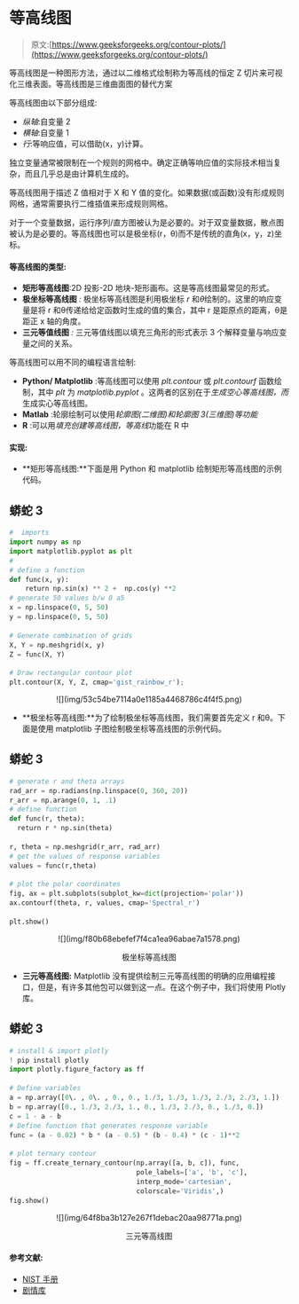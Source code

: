# 等高线图

> 原文:[https://www.geeksforgeeks.org/contour-plots/](https://www.geeksforgeeks.org/contour-plots/)

等高线图是一种图形方法，通过以二维格式绘制称为等高线的恒定 Z 切片来可视化三维表面。等高线图是三维曲面图的替代方案

等高线图由以下部分组成:

*   *纵轴*:自变量 2
*   *横轴*:自变量 1
*   *行*:等响应值，可以借助(x，y)计算。

独立变量通常被限制在一个规则的网格中。确定正确等响应值的实际技术相当复杂，而且几乎总是由计算机生成的。

等高线图用于描述 Z 值相对于 X 和 Y 值的变化。如果数据(或函数)没有形成规则网格，通常需要执行二维插值来形成规则网格。

对于一个变量数据，运行序列/直方图被认为是必要的。对于双变量数据，散点图被认为是必要的。等高线图也可以是极坐标(r，θ)而不是传统的直角(x，y，z)坐标。

#### 等高线图的类型:

*   **矩形等高线图**:2D 投影-2D 地块-矩形画布。这是等高线图最常见的形式。
*   **极坐标等高线图** *:* 极坐标等高线图是利用极坐标 *r* 和*θ*绘制的。这里的响应变量是将 r 和θ传递给给定函数时生成的值的集合，其中 r 是距原点的距离，θ是距正 x 轴的角度。
*   **三元等值线图** *:* 三元等值线图以填充三角形的形式表示 3 个解释变量与响应变量之间的关系。

等高线图可以用不同的编程语言绘制:

*   **Python/ Matplotlib** :等高线图可以使用 *plt.contour* 或 *plt.contourf* 函数绘制，其中 *plt* 为 *matplotlib.pyplot* 。这两者的区别在于*生成空心等高线图，而*生成实心等高线图。
*   **Matlab** :轮廓绘制可以使用*轮廓图(二维图)和轮廓图 3(三维图)等功能*
*   **R** :可以用*填充创建等高线图，等高线*功能在 R 中

#### 实现:

*   **矩形等高线图:**下面是用 Python 和 matplotlib 绘制矩形等高线图的示例代码。

## 蟒蛇 3

```py
#  imports
import numpy as np
import matplotlib.pyplot as plt
#
# define a function
def func(x, y):
    return np.sin(x) ** 2 +  np.cos(y) **2
# generate 50 values b/w 0 a5
x = np.linspace(0, 5, 50)
y = np.linspace(0, 5, 50)

# Generate combination of grids
X, Y = np.meshgrid(x, y)
Z = func(X, Y)

# Draw rectangular contour plot
plt.contour(X, Y, Z, cmap='gist_rainbow_r');
```

<center>![](img/53c54be7114a0e1185a4468786c4f4f5.png)</center>

*   **极坐标等高线图:**为了绘制极坐标等高线图，我们需要首先定义 r 和θ。下面是使用 matplotlib 子图绘制极坐标等高线图的示例代码。

## 蟒蛇 3

```py
# generate r and theta arrays
rad_arr = np.radians(np.linspace(0, 360, 20))
r_arr = np.arange(0, 1, .1)
# define function
def func(r, theta):
  return r * np.sin(theta) 

r, theta = np.meshgrid(r_arr, rad_arr)
# get the values of response variables
values = func(r,theta)

# plot the polar coordinates
fig, ax = plt.subplots(subplot_kw=dict(projection='polar'))
ax.contourf(theta, r, values, cmap='Spectral_r')

plt.show()
```

<center>
![](img/f80b68ebefef7f4ca1ea96abae7a1578.png)

极坐标等高线图

</center>

*   **三元等高线图:** Matplotlib 没有提供绘制三元等高线图的明确的应用编程接口，但是，有许多其他包可以做到这一点。在这个例子中，我们将使用 Plotly 库。

## 蟒蛇 3

```py
# install & import plotly
! pip install plotly
import plotly.figure_factory as ff

# Define variables
a = np.array([0\. , 0\. , 0., 0., 1./3, 1./3, 1./3, 2./3, 2./3, 1.])
b = np.array([0., 1./3, 2./3, 1., 0., 1./3, 2./3, 0., 1./3, 0.])
c = 1 - a - b
# Define function that generates response variable
func = (a - 0.02) * b * (a - 0.5) * (b - 0.4) * (c - 1)**2

# plot ternary contour
fig = ff.create_ternary_contour(np.array([a, b, c]), func,
                                pole_labels=['a', 'b', 'c'],
                                interp_mode='cartesian',
                                colorscale='Viridis',)
fig.show()
```

<center>
![](img/64f8ba3b127e267f1debac20aa98771a.png)

三元等高线图

</center>

#### **参考文献:**

*   [NIST 手册](https://www.itl.nist.gov/div898/handbook/eda/section3/contour.htm)
*   [剧情库](https://plotly.com/python/ternary-contour/)